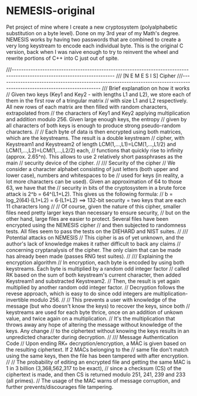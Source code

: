 # NEMESIS-original
Pet project of mine where I create a new cryptosystem (polyalphabetic substitution on a byte level). Done on my 3rd year of my Math's degree. NEMESIS works by having two passwords that are combined to create a very long keystream to encode each individual byte. This is the original C version, back when I was naive enough to try to reinvent the wheel and rewrite portions of C++ into C just out of spite.

///-------------------------------------------------------------------------------------------------------------------------
/// [N E M E S I S] Cipher
///-------------------------------------------------------------------------------------------------------------------------
/// Brief explanation on how it works
// Given two keys (Key1 and Key2 - with lengths L1 and L2), we store each of them in the first row of a tringular matrix
// with size L1 and L2 respectively. All new rows of each matrix are then filled with random characters, extrapolated from
// the characters of Key1 and Key2 applying multiplication and addition modulo 256. Given large enough keys, the entropy
// given by all characters of both keys is enough to produce strong pseudo-random characters.
//
// Each byte of data is then encrypted using both matrices, which are the keystreams. The result is a double keystream
// cipher, with Keystream1 and Keystream2 of length LCM(1,...,L1)=LCM(1,...,L1/2) and LCM(1,...,L2)=LCM(1,...,L2/2) each,
// functions that quickly rise to infinity (approx. 2.65^n). This allows to use 2 relatively short passphrases as the main
// security device of the cipher.
//
/// Security of the cipher
// We consider a character alphabet consisting of just letters (both upper and lower case), numbers and whitespaces to be
// used for keys (in reality, a lot more characters can be used). Given an approximation of 64 to those 63, we have that the
// security in bits of the cryptosystem in a brute force attack is 2^b = 64^(L1+L2). This gives us the following formula:
// b = log_2(64)·(L1+L2) = 6·(L1+L2)    ==>    132-bit security = two keys that are each 11 characters long
//
// Of course, given the nature of this cipher, smaller files need pretty larger keys than necessary to ensure security,
// but on the other hand, large files are easier to protect. Several files have been encrypted using the NEMESIS cipher
// and then subjected to randomness tests. All files seem to pass the tests on the DIEHARD and NIST suites.
//
/// Potential attacks on NEMESIS
// This cipher is as of yet unknown, and the author's lack of knowledge makes it rather difficult to back any claims
// concerning cryptanalysis of the cipher. The only claim that can be made has already been made (passes RNG test suites).
//
/// Explaining the encryption algorithm
// In encryption, each byte is encoded by using both keystreams. Each byte is multiplied by a random odd integer factor
// called RK based on the sum of both keystream's current character, then added Keystream1 and substracted Keystream2.
// Then, the result is yet again multiplied by another random odd integer factor.
// Decryption follows the revese approach, which is easy to do since odd integers are multiplication-invertible modulo 256.
//
// This prevents a user with knowledge of the message (but who doesn't know the keys) to recover the keys, since both
// keystreams are used for each byte thrice, once on an addition of unkown value, and twice again on a multiplication.
// It's the multiplication that throws away any hope of altering the message without knowledge of the keys. Any change
// to the ciphertext without knowing the keys results in an unpredicted character during decryption.
//
/// Message Authentication Code
// Upon ending RK+ decryption/encryption, a MAC is given based on the resulting ciphertext. If 2 MACs belonging to the
// same file don't match using the same keys, then the file has been tampered with after encryption.
//
// The probability of editing an encrypted file and getting the same MAC is 1 in 3 billion (3,368,562,317 to be exact),
// since a checksum (CS) of the ciphertext is made, and then CS is returned modulo 251, 241, 239 and 233 (all primes).
// The usage of the MAC warns of message corruption, and further prevents/discourages file tampering.
